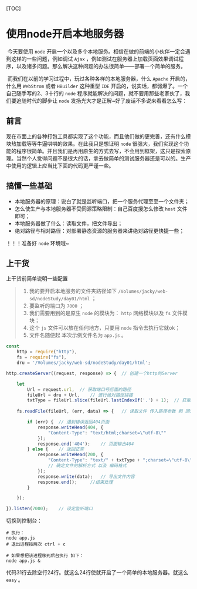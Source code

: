 [TOC]

# 使用node开启本地服务器

​	今天要使用 `node` 开启一个以及多个本地服务。相信在做的前端的小伙伴一定会遇到这样的一些问题，例如调试  `Ajax` ，例如测试在服务器上加载页面效果调试程序，以及诸多问题。那么解决这种问题的办法很简单——部署一个简单的服务。

​	而我们在以前的学习过程中，玩过各种各样的本地服务器，什么 `Apache`  开启的，什么用 `WebStrom`  或者 `HBuilder` 这种重型 `IDE` 开启的，说实话，都弱爆了。一个自己随手写的2、3十行的 `node` 程序就能解决的问题，就不要用那些老家伙了，我们要追随时代的脚步让 `node`  发扬光大才是正解~好了废话不多说来看看怎么写：

## 前言

​	现在市面上的各种打包工具都实现了这个功能，而且他们做的更完善，还有什么模块热加载等等牛逼哄哄的效果。在此我只是想证明  `node`  很强大，我们实现这个功能的程序很简单。并且我们是再用原生的方式去写，不会用到框架，这只是探索原理。当然个人觉得问题不是很大的话，拿去做简单的测试服务器还是可以的。生产中使用的逻辑上应当比下面的代码更严谨一些。

## 搞懂一些基础

- 本地服务器的原理：说白了就是监听端口，把一个服务代理至至一个文件夹；
- 怎么使生产与本地服务器不受同源策略限制：自己百度搜怎么修改 `host` 文件即可；
- 本地服务器做了什么：读取文件，把文件导出；
- 绝对路径与相对路径：对部署静态资源的服务器来讲绝对路径更快捷一些；

！！！准备好 `node`  环境哦~

## 上干货 

上干货前简单说明一些配置

> 1. 我的要开启本地服务的文件夹路径如下  `/Volumes/jacky/web-sd/nodeStudy/day01/html` ；
> 2. 要监听的端口为 `7000` ；
> 3. 我们需要用到的是原生  `node`  的模块为： `http` 网络模块以及  `fs`  文件模块；
> 4. 这个 `js` 文件可以放在任何地方，只要用 `node` 指令去执行它就ok；
> 5. 文件名随便起 本次示例文件名为 `app.js` 。

```js
const
	http = require("http"),
	fs = require("fs"),
	dru = '/Volumes/jacky/web-sd/nodeStudy/day01/html';

http.createServer((request, response) => {	// 创建一个http的Server

	let
		Url = request.url,	// 获取端口号后面的路径
		fileUrl = dru + Url,	// 进行绝对路径拼接
		txtType = fileUrl.slice(fileUrl.lastIndexOf('.') + 1);	// 获取文件类型
  
	fs.readFile(fileUrl, (err, data) => {	// 读取文件 传入路径参数 和 回调函数

		if (err) {	// 遇到错误返回404页面
			response.writeHead(404, { 
				"Content-Type": "text/html;charset=\"utf-8\"" 
			});
			response.end('404');	// 页面输出404
		} else {	// 返回正常
			response.writeHead(200, { 
				"Content-Type": "text/" + txtType + ";charset=\"utf-8\"" 
				// 确定文件的解析方式 以及 编码格式
			});
			response.write(data);	// 导出文件内容
			response.end();		//结束处理
		}

	});

}).listen(7000);	// 设定监听端口
```

切换到控制台：

```shell
# 执行：
node app.js
# 退出进程按两次 ctrl + c

# 如果想把该进程移到后台执行 如下：
node app.js &
```



​	代码31行去除空行24行。就这么24行使就开启了一个简单的本地服务器。就这么 `easy` 。

